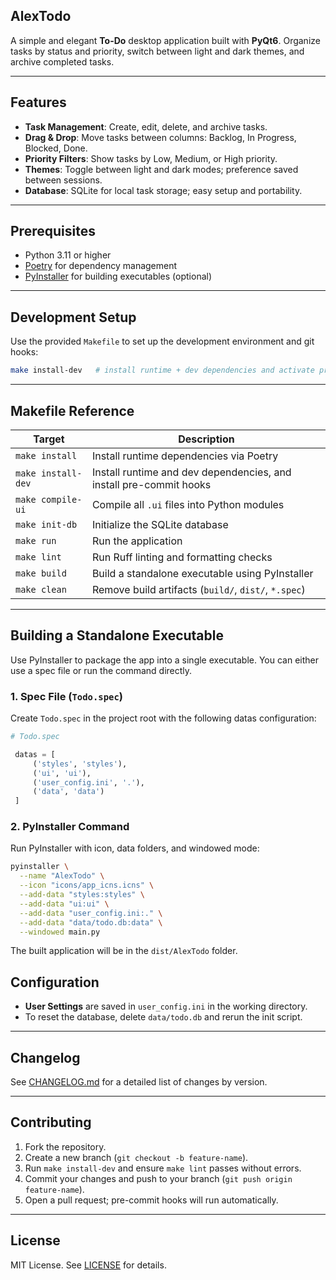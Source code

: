 ## AlexTodo

A simple and elegant **To-Do** desktop application built with **PyQt6**. Organize tasks by status and priority, switch between light and dark themes, and archive completed tasks.

---

## Features

- **Task Management**: Create, edit, delete, and archive tasks.
- **Drag & Drop**: Move tasks between columns: Backlog, In Progress, Blocked, Done.
- **Priority Filters**: Show tasks by Low, Medium, or High priority.
- **Themes**: Toggle between light and dark modes; preference saved between sessions.
- **Database**: SQLite for local task storage; easy setup and portability.

---

## Prerequisites

- Python 3.11 or higher
- [Poetry](https://python-poetry.org/) for dependency management
- [PyInstaller](https://www.pyinstaller.org/) for building executables (optional)

---

## Development Setup

Use the provided `Makefile` to set up the development environment and git hooks:

```bash
make install-dev   # install runtime + dev dependencies and activate pre-commit hooks
```

---

## Makefile Reference

| Target           | Description                                                                 |
| ---------------- | --------------------------------------------------------------------------- |
| `make install`   | Install runtime dependencies via Poetry                                      |
| `make install-dev` | Install runtime and dev dependencies, and install pre-commit hooks         |
| `make compile-ui` | Compile all `.ui` files into Python modules                                  |
| `make init-db`    | Initialize the SQLite database                                               |
| `make run`        | Run the application                                                           |
| `make lint`       | Run Ruff linting and formatting checks                                        |
| `make build`      | Build a standalone executable using PyInstaller                               |
| `make clean`      | Remove build artifacts (`build/`, `dist/`, `*.spec`)                          |

---

## Building a Standalone Executable

Use PyInstaller to package the app into a single executable. You can either use a spec file or run the command directly.

### 1. Spec File (`Todo.spec`)

Create `Todo.spec` in the project root with the following datas configuration:

```python
# Todo.spec

 datas = [
     ('styles', 'styles'),
     ('ui', 'ui'),
     ('user_config.ini', '.'),
     ('data', 'data')
 ]
```

### 2. PyInstaller Command

Run PyInstaller with icon, data folders, and windowed mode:

```bash
pyinstaller \
  --name "AlexTodo" \
  --icon "icons/app_icns.icns" \
  --add-data "styles:styles" \
  --add-data "ui:ui" \
  --add-data "user_config.ini:." \
  --add-data "data/todo.db:data" \
  --windowed main.py
```  

The built application will be in the `dist/AlexTodo` folder.


## Configuration

- **User Settings** are saved in `user_config.ini` in the working directory.
- To reset the database, delete `data/todo.db` and rerun the init script.

---

## Changelog

See [CHANGELOG.md](CHANGELOG.md) for a detailed list of changes by version.

---

## Contributing

1. Fork the repository.  
2. Create a new branch (`git checkout -b feature-name`).  
3. Run `make install-dev` and ensure `make lint` passes without errors.  
4. Commit your changes and push to your branch (`git push origin feature-name`).  
5. Open a pull request; pre-commit hooks will run automatically.

---

## License

MIT License. See [LICENSE](LICENSE) for details.

